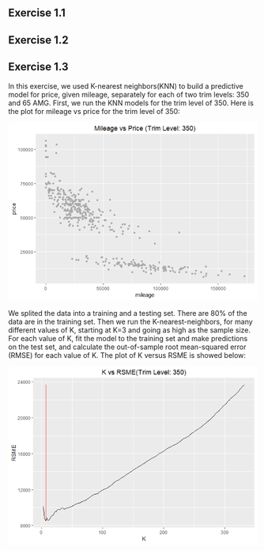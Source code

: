 Exercise 1.1
------------

Exercise 1.2
------------

Exercise 1.3
------------

In this exercise, we used K-nearest neighbors(KNN) to build a predictive model for price, given mileage, separately for each of two trim levels: 350 and 65 AMG. First, we run the KNN models for the trim level of 350. Here is the plot for mileage vs price for the trim level of 350:

![](Exercise_1_Report_files/figure-markdown_github/s350-1.png)

We splited the data into a training and a testing set. There are 80% of the data are in the training set. Then we run the K-nearest-neighbors, for many different values of K, starting at K=3 and going as high as the sample size. For each value of K, fit the model to the training set and make predictions on the test set, and calculate the out-of-sample root mean-squared error (RMSE) for each value of K. The plot of K versus RSME is showed below:

![](Exercise_1_Report_files/figure-markdown_github/s350p_KNNplot-1.png)
